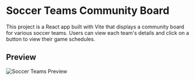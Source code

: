 # Soccer Teams Community Board

This project is a React app built with Vite that displays a community board for various soccer teams. Users can view each team's details and click on a button to view their game schedules.

## Preview

![Soccer Teams Preview](https://imgur.com/a/4ZJNbQ1)



